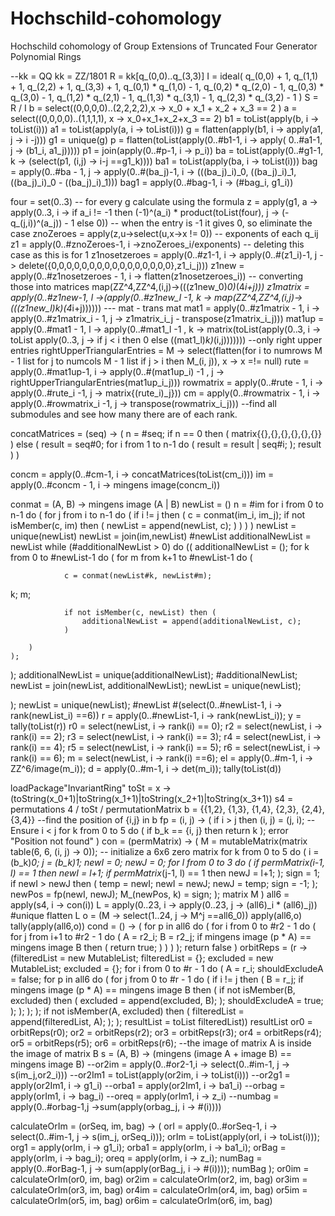# Hochschild-cohomology
Hochschild cohomology of Group Extensions of Truncated Four Generator Polynomial Rings

--kk = QQ 
kk = ZZ/1801
R = kk[q_(0,0)..q_(3,3)]
I = ideal(
    q_(0,0) + 1,
    q_(1,1) + 1,
    q_(2,2) + 1,
    q_(3,3) + 1,
    q_(0,1) * q_(1,0) - 1,
    q_(0,2) * q_(2,0) - 1,
    q_(0,3) * q_(3,0) - 1,
    q_(1,2) * q_(2,1) - 1,
    q_(1,3) * q_(3,1) - 1,
    q_(2,3) * q_(3,2) - 1
)
S = R / I
b = select((0,0,0,0)..(2,2,2,2),x -> x_0 + x_1 + x_2 + x_3 == 2 )
a = select((0,0,0,0)..(1,1,1,1), x -> x_0+x_1+x_2+x_3 == 2)
b1 = toList(apply(b, i -> toList(i)))
a1 = toList(apply(a, i -> toList(i)))
g = flatten(apply(b1, i -> apply(a1, j -> i -j)))
g1 = unique(g)
p = flatten(toList(apply(0..#b1-1, i -> apply( 0..#a1-1, j -> (b1_i, a1_j)))))
p1 = join(apply(0..#p-1, i -> p_i))
ba = toList(apply(0..#g1-1, k -> (select(p1, (i,j) -> i-j ==g1_k))))
ba1 = toList(apply(ba, i -> toList(i)))
bag = apply(0..#ba - 1, j -> apply(0..#(ba_j)-1, i -> (((ba_j)_i)_0, ((ba_j)_i)_1, ((ba_j)_i)_0 - ((ba_j)_i)_1)))
bag1 = apply(0..#bag-1, i -> (#bag_i, g1_i))


four = set(0..3)
-- for every g calculate using the formula
z = apply(g1, a -> apply(0..3, i -> if a_i != -1 then (-1)^(a_i) * product(toList(four), j -> (-q_(j,i))^(a_j)) - 1 else 0))
-- when the entry is -1 it gives 0, so eliminate the case
znoZeroes = apply(z,u->select(u,x->x != 0))
-- exponents of each q_ij
z1 = apply(0..#znoZeroes-1, i ->znoZeroes_i/exponents) 
-- deleting this case as this is for 1
z1nosetzeroes = apply(0..#z1-1, i -> apply(0..#(z1_i)-1, j -> delete({0,0,0,0,0,0,0,0,0,0,0,0,0,0,0,0},z1_i_j)))
z1new = apply(0..#z1nosetzeroes - 1, i -> flatten(z1nosetzeroes_i))
-- converting those into matrices
map(ZZ^4,ZZ^4,(i,j)->(((z1new_0)_0)_(4*i+j)))
z1matrix = apply(0..#z1new-1, l ->(apply(0..#z1new_l -1, k -> map(ZZ^4,ZZ^4,(i,j)->(((z1new_l)_k)_(4*i+j))))))
--- mat - trans mat
mat1 = apply(0..#z1matrix - 1, i -> apply(0..#z1matrix_i - 1, j -> z1matrix_i_j - transpose(z1matrix_i_j)))
mat1up = apply(0..#mat1 - 1, l -> apply(0..#mat1_l -1 , k -> matrix(toList(apply(0..3, i -> toList apply(0..3, j -> if j < i then 0 else ((mat1_l)_k)_(i,j)))))))
--only right upper entries
rightUpperTriangularEntries = M -> select(flatten(for i to numrows M - 1 list for j to numcols M - 1 list if j > i then M_(i, j)), x -> x =!= null)
rute = apply(0..#mat1up-1, i -> apply(0..#(mat1up_i) -1 , j -> rightUpperTriangularEntries(mat1up_i_j)))
rowmatrix = apply(0..#rute - 1, i -> apply(0..#rute_i -1, j -> matrix{(rute_i)_j}))
cm = apply(0..#rowmatrix - 1, i -> apply(0..#rowmatrix_i -1, j -> transpose(rowmatrix_i_j)))
--find all submodules and see how many there are of each rank.  

concatMatrices = (seq) -> (
    n = #seq;
    if n == 0 then (
        matrix{{},{},{},{},{},{}}
    ) else (
        result = seq#0;
        for i from 1 to n-1 do (
            result = result | seq#i;
        );
        result
    )
)

concm = apply(0..#cm-1, i -> concatMatrices(toList(cm_i)))
im = apply(0..#concm - 1, i -> mingens image(concm_i))

conmat = (A, B) -> mingens image (A | B)
newList = ()
n = #im
for i from 0 to n-1 do (
    for j from i to n-1 do (
        if i != j then (
            c = conmat(im_i, im_j);
            if not isMember(c, im) then (
                newList = append(newList, c);
            )
        )
    )
)
newList = unique(newList)
newList = join(im,newList)
#newList
additionalNewList = newList
while (#additionalNewList > 0) do ((
    additionalNewList = ();
    for k from 0 to #newList-1 do (
        for m from k+1 to #newList-1 do (
            
                c = conmat(newList#k, newList#m);
k;
m;

                if not isMember(c, newList) then (
                    additionalNewList = append(additionalNewList, c);
                )
            
        )
    );
);
    additionalNewList = unique(additionalNewList);
#additionalNewList;
    newList = join(newList, additionalNewList);
    newList = unique(newList);

);
newList = unique(newList);
#newList
#(select(0..#newList-1, i -> rank(newList_i) ==6))
r = apply(0..#newList-1, i -> rank(newList_i));
y = tally(toList(r))
r0 = select(newList, i -> rank(i) == 0);
r2 = select(newList, i -> rank(i) == 2);
r3 = select(newList, i -> rank(i) == 3);
r4 = select(newList, i -> rank(i) == 4);
r5 = select(newList, i -> rank(i) == 5);
r6 = select(newList, i -> rank(i) == 6);
m = select(newList, i -> rank(i) ==6);
el = apply(0..#m-1, i -> ZZ^6/image(m_i));
d = apply(0..#m-1, i -> det(m_i));
tally(toList(d))






loadPackage"InvariantRing"
toSt = x -> (toString(x_0+1)|toString(x_1+1)|toString(x_2+1)|toString(x_3+1))
s4 = permutations 4 / toSt / permutationMatrix
b = {{1,2}, {1,3}, {1,4}, {2,3}, {2,4}, {3,4}}
--find the position of {i,j} in b
fp = (i, j) -> (
    if i > j then (i, j) = (j, i); -- Ensure i < j
    for k from 0 to 5 do (
        if b_k == {i, j} then return k
    );
    error "Position not found"
)
con = (permMatrix) -> (
    M = mutableMatrix(matrix table(6, 6, (i, j) -> 0)); -- initialize a 6x6 zero matrix
    for k from 0 to 5 do (
        i = (b_k)_0;
        j = (b_k)_1;
        newI = 0;
        newJ = 0;
        for l from 0 to 3 do (
            if permMatrix_(i-1, l) == 1 then newI = l+1;
            if permMatrix_(j-1, l) == 1 then newJ = l+1;
        );
        sign = 1;
        if newI > newJ then (
            temp = newI;
            newI = newJ;
            newJ = temp;
            sign = -1;
        );
        newPos = fp(newI, newJ);
        M_(newPos, k) = sign;
    );
    matrix M
)
all6 = apply(s4, i -> con(i))
L = apply(0..23, i -> apply(0..23, j ->  (all6)_i * (all6)_j))
#unique flatten L
o = (M -> select(1..24, j -> M^j ==all6_0))
apply(all6,o)
tally(apply(all6,o))
cond = () -> (
    for p in all6 do (
        for i from 0 to #r2 - 1 do (
            for j from i+1 to #r2 - 1 do (
                A = r2_i;
                B = r2_j;
                if mingens image (p * A) == mingens image B then (
                    return true;
                )
            )
        )
    );
    return false
)
orbitReps = (r -> (filteredList = new MutableList;
filteredList = {};
excluded = new MutableList;
excluded = {};
for i from 0 to #r - 1 do (
    A = r_i;
    shouldExcludeA = false;
    for p in all6 do (
        for j from 0 to #r - 1 do (
            if i != j then (
                B = r_j;
                if mingens image (p * A) == mingens image B then (
                    if not isMember(B, excluded) then (
                       excluded =  append(excluded, B);
                    );
                    shouldExcludeA = true;
                );
            );
        );
    );
    if not isMember(A, excluded) then (
        filteredList = append(filteredList, A);
    );
);
resultList = toList filteredList))
resultList
or0 = orbitReps(r0);
or2 = orbitReps(r2);
or3 = orbitReps(r3);
or4 = orbitReps(r4);
or5 = orbitReps(r5);
or6 = orbitReps(r6);
--the image of matrix A is inside the image of matrix B
s = (A, B) -> (mingens (image A + image B) == mingens image B)
--or2im = apply(0..#or2-1,i -> select(0..#im-1, j -> s(im_j,or2_i)))
--or2Im1 = toList(apply(or2im, i -> toList(i)))
--or2g1 = apply(or2Im1, i -> g1_i)
--orba1 = apply(or2Im1, i -> ba1_i)
--orbag = apply(orIm1, i -> bag_i)
--oreq = apply(orIm1, i -> z_i)
--numbag = apply(0..#orbag-1,j ->sum(apply(orbag_j, i -> #(i))))

calculateOrIm = (orSeq, im, bag) -> (
        orI = apply(0..#orSeq-1, i -> select(0..#im-1, j -> s(im_j, orSeq_i)));
    orIm = toList(apply(orI, i -> toList(i)));
    org1 = apply(orIm, i -> g1_i);
    orba1 = apply(orIm, i -> ba1_i);
    orBag = apply(orIm, i -> bag_i);
    oreq = apply(orIm, i -> z_i);
    numBag = apply(0..#orBag-1, j -> sum(apply(orBag_j, i -> #(i))));
    numBag
);
or0im = calculateOrIm(or0, im, bag)
or2im = calculateOrIm(or2, im, bag)
or3im = calculateOrIm(or3, im, bag)
or4im = calculateOrIm(or4, im, bag)
or5im = calculateOrIm(or5, im, bag)
or6im = calculateOrIm(or6, im, bag)



